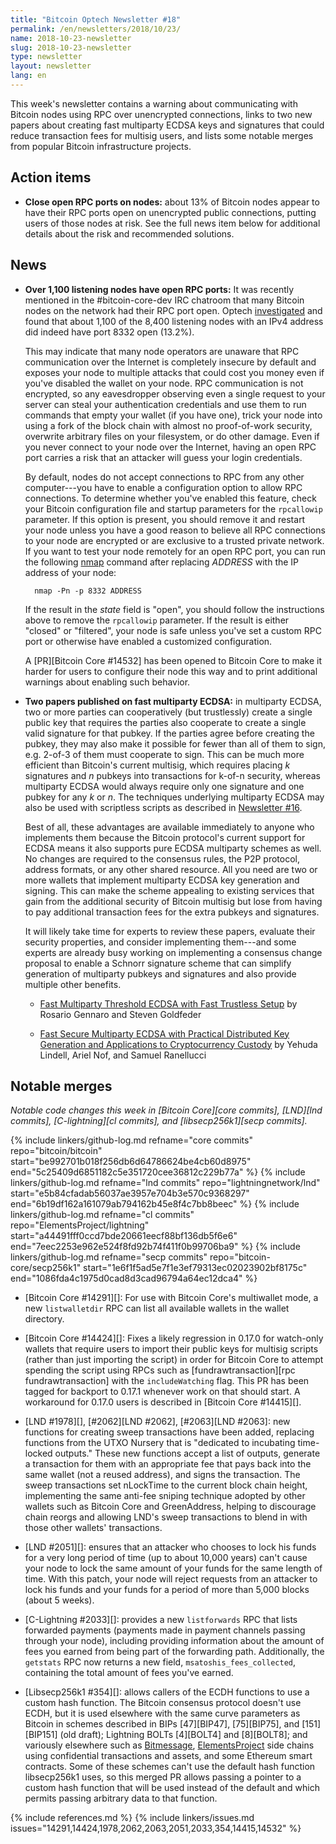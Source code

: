 ```yaml
---
title: "Bitcoin Optech Newsletter #18"
permalink: /en/newsletters/2018/10/23/
name: 2018-10-23-newsletter
slug: 2018-10-23-newsletter
type: newsletter
layout: newsletter
lang: en
---
```

This week's newsletter contains a warning about communicating with
Bitcoin nodes using RPC over unencrypted connections, links to two new papers
about creating fast multiparty ECDSA keys and signatures that could reduce
transaction fees for multisig users, and lists some notable merges from
popular Bitcoin infrastructure projects.

## Action items

- **Close open RPC ports on nodes:** about 13% of Bitcoin
  nodes appear to have their RPC ports open on unencrypted public
  connections, putting users of those nodes at risk.  See the full news
  item below for additional details about the risk and recommended
  solutions.

## News

- **Over 1,100 listening nodes have open RPC ports:** It was recently
  mentioned in the #bitcoin-core-dev IRC chatroom that many Bitcoin
  nodes on the network had their RPC port open.  Optech
  [investigated][port scan summary] and found that about 1,100 of the
  8,400 listening nodes with an IPv4 address did indeed have port 8332
  open (13.2%).

    This may indicate that many node operators are unaware that RPC
    communication over the Internet is completely insecure by default
    and exposes your node to multiple attacks that could cost you money
    even if you've disabled the wallet on your node.  RPC communication
    is not encrypted, so any eavesdropper observing even a single request
    to your server can steal your authentication credentials and use them
    to run commands that empty your wallet (if you have one), trick your
    node into using a fork of the block chain with almost no
    proof-of-work security, overwrite arbitrary files on your
    filesystem, or do other damage.  Even if you never connect to your
    node over the Internet, having an open RPC port carries a risk that
    an attacker will guess your login credentials.

    By default, nodes do not accept connections to RPC from any other
    computer---you have to enable a configuration option to allow RPC
    connections.  To determine whether you've enabled this feature,
    check your Bitcoin configuration file and startup parameters for the
    `rpcallowip` parameter.  If this option is present, you should
    remove it and restart your node unless you have a good reason to
    believe all RPC connections to your node are encrypted or are
    exclusive to a trusted private network.  If you want to test your
    node remotely for an open RPC port, you can run the following
    [nmap][] command after replacing *ADDRESS* with the IP address of
    your node:

        nmap -Pn -p 8332 ADDRESS

    If the result in the *state* field is "open", you should follow the
    instructions above to remove the `rpcallowip` parameter.  If the
    result is either "closed" or "filtered", your node is safe unless
    you've set a custom RPC port or otherwise have enabled a customized
    configuration.

    A [PR][Bitcoin Core #14532] has been opened to Bitcoin Core to make
    it harder for users to configure their node this way and to print
    additional warnings about enabling such behavior.

- **Two papers published on fast multiparty ECDSA:** in multiparty
  ECDSA, two or more parties can cooperatively (but trustlessly) create
  a single public key that requires the parties also cooperate to create
  a single valid signature for that pubkey.  If the parties agree before
  creating the pubkey, they may also make it possible for fewer than all
  of them to sign, e.g. 2-of-3 of them must cooperate to sign.  This can
  be much more efficient than Bitcoin's current multisig, which requires
  placing *k* signatures and *n* pubkeys into transactions for k-of-n
  security, whereas multiparty ECDSA would always require only one
  signature and one pubkey for any *k* or *n*.  The techniques
  underlying multiparty ECDSA may also be used with scriptless scripts
  as described in [Newsletter #16][news16 mpecdsa].

    Best of all, these advantages are available immediately to anyone
    who implements them because the Bitcoin protocol's current support
    for ECDSA means it also supports pure ECDSA multiparty schemes as
    well.  No changes are required to the consensus rules, the P2P
    protocol, address formats, or any other shared resource.  All you
    need are two or more wallets that implement multiparty ECDSA key
    generation and signing.  This can make the scheme appealing to
    existing services that gain from the additional security of Bitcoin
    multisig but lose from having to pay additional transaction fees for
    the extra pubkeys and signatures.

    It will likely take time for experts to review these papers,
    evaluate their security properties, and consider implementing
    them---and some experts are already busy working on implementing a
    consensus change proposal to enable a Schnorr signature
    scheme that can simplify generation of multiparty pubkeys and signatures
    and also provide multiple other benefits.

    - [Fast Multiparty Threshold ECDSA with Fast Trustless Setup][mpecdsa goldfeder] by Rosario Gennaro and Steven Goldfeder

    - [Fast Secure Multiparty ECDSA with Practical Distributed Key Generation and Applications to Cryptocurrency Custody][mpecdsa lindell] by Yehuda Lindell, Ariel Nof, and Samuel Ranellucci

[mpecdsa goldfeder]: http://stevengoldfeder.com/papers/GG18.pdf
[mpecdsa lindell]: https://eprint.iacr.org/2018/987.pdf

## Notable merges

*Notable code changes this week in [Bitcoin Core][core commits],
[LND][lnd commits], [C-lightning][cl commits], and [libsecp256k1][secp
commits].*

{% include linkers/github-log.md
  refname="core commits"
  repo="bitcoin/bitcoin"
  start="be992701b018f256db6d64786624be4cb60d8975"
  end="5c25409d6851182c5e351720cee36812c229b77a"
%}
{% include linkers/github-log.md
  refname="lnd commits"
  repo="lightningnetwork/lnd"
  start="e5b84cfadab56037ae3957e704b3e570c9368297"
  end="6b19df162a161079ab794162b45e8f4c7bb8beec"
%}
{% include linkers/github-log.md
  refname="cl commits"
  repo="ElementsProject/lightning"
  start="a44491fff0ccd7bde20661eecf88bf136db5f6e6"
  end="7eec2253e962e524f8fd92b74f411f0b99706ba9"
%}
{% include linkers/github-log.md
  refname="secp commits"
  repo="bitcoin-core/secp256k1"
  start="1e6f1f5ad5e7f1e3ef79313ec02023902bf8175c"
  end="1086fda4c1975d0cad8d3cad96794a64ec12dca4"
%}

- [Bitcoin Core #14291][]: For use with Bitcoin Core's multiwallet mode,
  a new `listwalletdir` RPC can list all available wallets in the wallet
  directory.

- [Bitcoin Core #14424][]: Fixes a likely regression in 0.17.0 for
  watch-only wallets that require users to import their public keys for
  multisig scripts (rather than just importing the script) in order for
  Bitcoin Core to attempt spending the script using RPCs such as
  [fundrawtransaction][rpc fundrawtransaction] with the
  `includeWatching` flag.  This PR has been tagged for backport to
  0.17.1 whenever work on that should start.  A workaround for 0.17.0
  users is described in [Bitcoin Core #14415][].

- [LND #1978][], [#2062][LND #2062], [#2063][LND #2063]: new functions
  for creating sweep transactions have been added, replacing functions
  from the UTXO Nursery that is "dedicated to incubating time-locked
  outputs."  These new functions accept a list of outputs, generate a
  transaction for them with an appropriate fee that pays back into the
  same wallet (not a reused address), and signs the transaction.  The
  sweep transactions set nLockTime to the current block chain height,
  implementing the same anti-fee sniping technique adopted by other
  wallets such as Bitcoin Core and GreenAddress, helping to discourage
  chain reorgs and allowing LND's sweep transactions to blend in with
  those other wallets' transactions.

- [LND #2051][]: ensures that an attacker who chooses to lock his funds
  for a very long period of time (up to about 10,000 years) can't cause
  your node to lock the same amount of your funds for the same length of
  time.  With this patch, your node will reject requests from an
  attacker to lock his funds and your funds for a period of more than
  5,000 blocks (about 5 weeks).

- [C-Lightning #2033][]: provides a new `listforwards` RPC that lists
  forwarded payments (payments made in payment channels passing through
  your node), including providing information about the amount of fees
  you earned from being part of the forwarding path.  Additionally, the
  `getstats` RPC now returns a new field, `msatoshis_fees_collected`,
  containing the total amount of fees you've earned.

- [Libsecp256k1 #354][]: allows callers of the ECDH functions to use a
  custom hash function.  The Bitcoin consensus protocol doesn't use
  ECDH, but it is used elsewhere with the same curve parameters as
  Bitcoin in schemes described in BIPs [47][BIP47], [75][BIP75], and
  [151][BIP151] (old draft); Lightning BOLTs [4][BOLT4] and [8][BOLT8];
  and variously elsewhere such as [Bitmessage][], [ElementsProject][]
  side chains using confidential transactions and assets, and some
  Ethereum smart contracts.  Some of these schemes can't use the default
  hash function libsecp256k1 uses, so this merged PR allows passing a
  pointer to a custom hash function that will be used instead of the
  default and which permits passing arbitrary data to that function.

{% include references.md %}
{% include linkers/issues.md issues="14291,14424,1978,2062,2063,2051,2033,354,14415,14532" %}

[bitmessage]: https://bitmessage.org/wiki/Encryption
[elementsproject]: https://elementsproject.org/
[port scan summary]: https://gist.github.com/harding/bf6115a567e80ba5e737242b91c97db2
[nmap]: https://nmap.org/download.html
[news16 mpecdsa]: {{news16}}#multiparty-ecdsa-for-scriptless-lightning-network-payment-channels

